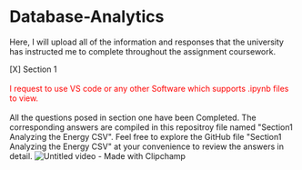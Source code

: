 # Database-Analytics
Here, I will upload all of the information and responses that the university has instructed me to complete throughout the assignment coursework. 

[X] Section 1<br><br>
<spam style="color: red;">I request to use VS code or any other Software which supports .ipynb files to view.</spam><br><br>
All the questions posed in section one have been Completed.  The corresponding answers are compiled in this repositroy file named "Section1 Analyzing the Energy CSV". Feel free to explore the GitHub file "Section1 Analyzing the Energy CSV" at your convenience to review the answers in detail. 
![Untitled video - Made with Clipchamp](https://github.com/azamazher/database-analytics/assets/95758504/3936a7e9-cddb-4338-a141-fcfa6ee01836)
